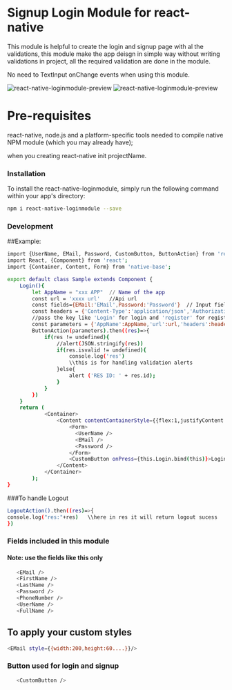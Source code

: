 # Signup Login Module for react-native
This module is helpful to create the login and signup page with al the validations, this module make the app deisgn in simple way without writing validations in project, all the required validation are done in the module.

No need to TextInput onChange events when using this module.

![react-native-loginmodule-preview](https://github.com/shaikhussian/react-native-loginmodule-Example/blob/master/demos/react-native-loginmodule-preview.gif?raw=true)
![react-native-loginmodule-preview](https://github.com/shaikhussian/react-native-loginmodule-Example/blob/master/demos/react-native-loginmodule-preview-ios.gif?raw=true)


# Pre-requisites
react-native, node.js and a platform-specific tools needed to compile native NPM module (which you may already have);
 
 when you creating react-native init projectName.
 
 ### Installation
 
 To install the react-native-loginmodule, simply run the following command within your app's directory:
 
 ```sh
 npm i react-native-loginmodule --save
 ``` 
 
 ### Development
 
 ##Example:
 ```sh 
import {UserName, EMail, Password, CustomButton, ButtonAction} from 'react-native-loginmodule';
import React, {Component} from 'react';
import {Container, Content, Form} from 'native-base';
```
```sh 
export default class Sample extends Component {
    Login(){
        let AppName = "xxx APP"  // Name of the app
        const url = 'xxxx url'   //Api url
        const fields={EMail:'EMail',Password:'Password'}  // Input fields that used in this class imported from this module
        const headers = {'Content-Type':'application/json','Authorization':'bearer {{token}}'}
        //pass the key like 'Login' for login and 'register' for register
        const parameters = {'AppName':AppName,'url':url,'headers':headers,'fields':fields,'field':'Login'}
        ButtonAction(parameters).then((res)=>{
            if(res != undefined){
                //alert(JSON.stringify(res))
                if(res.isvalid != undefined){
                    console.log('res')
                    \\this is for handling validation alerts
                }else{
                    alert ('RES ID: ' + res.id);
                }
            }
        })
    }
    return (
            <Container>
                <Content contentContainerStyle={{flex:1,justifyContent: 'center'}}>
                    <Form>
                      <UserName />
                      <EMail />
                      <Password />
                    </Form>
                    <CustomButton onPress={this.Login.bind(this)}>Login</CustomButton>
                </Content>
            </Container>
        );
}
```
###To handle Logout

```sh
LogoutAction().then((res)=>{
console.log("res:"+res)   \\here in res it will return logout sucess
})
```
### Fields included in this module
#### Note: use the fields like this only
```sh 
   <EMail />
   <FirstName />
   <LastName />
   <Password />
   <PhoneNumber />
   <UserName />
   <FullName />
```
## To apply your custom styles
```sh
<EMail style={{width:200,height:60....}}/>
```
 ### Button used for login and signup
 
 ```sh 
    <CustomButton />
 ```
